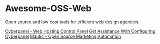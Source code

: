 # Awesome-OSS-Web
Open source and low cost tools for efficient web design agencies.


[Cyberpanel - Web Hosting Control Panel](https://cyberpanel.net)    [Get Assistance With Configuring Cyberpanel](https://go-it.io)
[Mautic - Open Source Marketing Automation](https://www.mautic.org)

